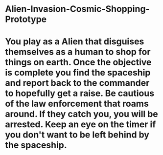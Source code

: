 # Alien-Invasion-Cosmic-Shopping-Prototype
# You play as a Alien that disguises themselves as a human to shop for things on earth. Once the objective is complete you find the spaceship and report back to the commander to hopefully get a raise. Be cautious of the law enforcement that roams around. If they catch you, you will be arrested. Keep an eye on the timer if you don't want to be left behind by the spaceship.
